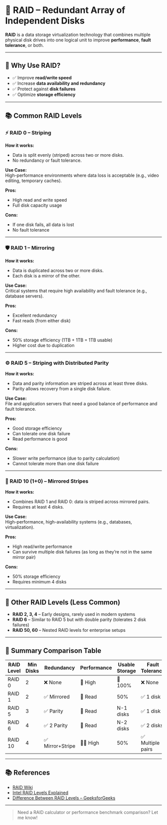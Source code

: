 # 💾 RAID – Redundant Array of Independent Disks

**RAID** is a data storage virtualization technology that combines multiple physical disk drives into one logical unit to improve **performance**, **fault tolerance**, or both.

---

## 🔧 Why Use RAID?

- ✅ Improve **read/write speed**
- ✅ Increase **data availability and redundancy**
- ✅ Protect against **disk failures**
- ✅ Optimize **storage efficiency**

---

## 📚 Common RAID Levels

### ⚡ RAID 0 – Striping

**How it works:**
- Data is split evenly (striped) across two or more disks.
- No redundancy or fault tolerance.

**Use Case:**  
High-performance environments where data loss is acceptable (e.g., video editing, temporary caches).

**Pros:**
- High read and write speed
- Full disk capacity usage

**Cons:**
- If one disk fails, all data is lost
- No fault tolerance

---

### 🛡️ RAID 1 – Mirroring

**How it works:**
- Data is duplicated across two or more disks.
- Each disk is a mirror of the other.

**Use Case:**  
Critical systems that require high availability and fault tolerance (e.g., database servers).

**Pros:**
- Excellent redundancy
- Fast reads (from either disk)

**Cons:**
- 50% storage efficiency (1TB + 1TB = 1TB usable)
- Higher cost due to duplication

---

### ⚙️ RAID 5 – Striping with Distributed Parity

**How it works:**
- Data and parity information are striped across at least three disks.
- Parity allows recovery from a single disk failure.

**Use Case:**  
File and application servers that need a good balance of performance and fault tolerance.

**Pros:**
- Good storage efficiency
- Can tolerate one disk failure
- Read performance is good

**Cons:**
- Slower write performance (due to parity calculation)
- Cannot tolerate more than one disk failure

---

### 🚀 RAID 10 (1+0) – Mirrored Stripes

**How it works:**
- Combines RAID 1 and RAID 0: data is striped across mirrored pairs.
- Requires at least 4 disks.

**Use Case:**  
High-performance, high-availability systems (e.g., databases, virtualization).

**Pros:**
- High read/write performance
- Can survive multiple disk failures (as long as they’re not in the same mirror pair)

**Cons:**
- 50% storage efficiency
- Requires minimum 4 disks

---

## 🧠 Other RAID Levels (Less Common)

- **RAID 2, 3, 4** – Early designs, rarely used in modern systems
- **RAID 6** – Similar to RAID 5 but with double parity (tolerates 2 disk failures)
- **RAID 50, 60** – Nested RAID levels for enterprise setups

---

## 📝 Summary Comparison Table

| RAID Level | Min Disks | Redundancy | Performance | Usable Storage | Fault Tolerance |
|------------|-----------|-------------|-------------|----------------|------------------|
| RAID 0     | 2         | ❌ None     | 🔼 High     | 🔁 100%        | ❌ None          |
| RAID 1     | 2         | ✅ Mirrored | 🔼 Read     | 50%            | ✅ 1 disk        |
| RAID 5     | 3         | ✅ Parity   | 🔼 Read     | N-1 disks       | ✅ 1 disk        |
| RAID 6     | 4         | ✅ 2 Parity | 🔼 Read     | N-2 disks       | ✅ 2 disks       |
| RAID 10    | 4         | ✅ Mirror+Stripe | 🔼🔼 High | 50%            | ✅ Multiple pairs|

---

## 📚 References

- [RAID Wiki](https://en.wikipedia.org/wiki/RAID)
- [Intel RAID Levels Explained](https://www.intel.com/content/www/us/en/support/articles/000005837.html)
- [Difference Between RAID Levels – GeeksforGeeks](https://www.geeksforgeeks.org/raid-levels/)

---

> Need a RAID calculator or performance benchmark comparison? Let me know!

